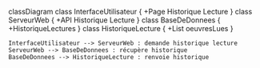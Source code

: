classDiagram
    class InterfaceUtilisateur {
      +Page Historique Lecture
    }
    class ServeurWeb {
      +API Historique Lecture
    }
    class BaseDeDonnees {
      +HistoriqueLectures
    }
    class HistoriqueLecture {
      +List oeuvresLues
    }

    InterfaceUtilisateur --> ServeurWeb : demande historique lecture
    ServeurWeb --> BaseDeDonnees : récupère historique
    BaseDeDonnees --> HistoriqueLecture : renvoie historique

